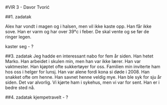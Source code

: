 #VIR 3 - Davor Tvorić

##1. zadatak

Alex har vondt i magen og i halsen, men vil ikke kaste opp. Han får ikke sove. Han er varm og har over 39°c i feber. De skal vente og se før de ringer legen.

kaster seg - ?

##3. zadatak
Jeg hadde en interessant nabo for fem år siden. Han hetet Marko. Han arbeidet i skulen min, men han var ikke lærer. Han var vaktmester. Han kjøptet ofte sukkertøyer for oss. Familien min inviterte ham hos oss i helger for lunsj. Han var alene fordi kona si døde i 2008. Han snakket ofte om henne. Han savnet henne veldig mye. Han ble syk for sju år siden. Det var alvorlig. Vi kjørte ham i sykehus, men vi var for sent. Han er i bedre sted nå.

##4. zadatak
kjempetravelt - ?